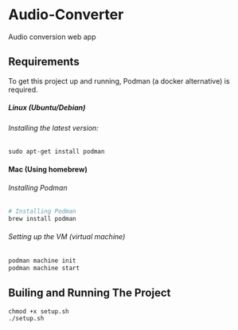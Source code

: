 # Audio-Converter
Audio conversion web app

## Requirements
To get this project up and running, Podman (a docker alternative) is required.
##### Linux (Ubuntu/Debian)
###### Installing the latest version:
```
sudo apt-get install podman
```

#### Mac (Using homebrew)
###### Installing Podman
``` bash
# Installing Podman
brew install podman
```

###### Setting up the VM (virtual machine)
```bash
podman machine init
podman machine start
```


## Builing and Running The Project
```
chmod +x setup.sh
./setup.sh
```
